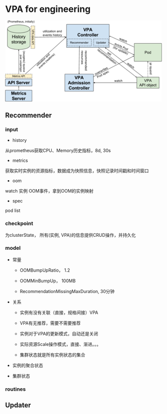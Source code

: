 # VPA for engineering


![vpa](vpa.png)

## Recommender

### input 

- history 

从prometheus获取CPU、Memory历史指标，8d, 30s

- metrics 

获取实时实例的资源指标，数据成为快照信息，快照记录时间戳和时间窗口

- oom 

watch 实例 OOM事件，拿到OOM的实例映射

- spec

pod list


### checkpoint

为clusterState， 所有(实例, VPA)的信息提供CRUD操作，并持久化


### model

- 常量

    * OOMBumpUpRatio， 1.2

    * OOMMinBumpUp， 100MB

    * RecommendationMissingMaxDuration, 30分钟

- 关系

    * 实例有没有关联（直接，规格间接）VPA
    
    * VPA有无推荐，需要不需要推荐
    
    * 实例对于VPA的更新模式，自动还是关闭
    
    * 实际资源Scale操作模式，直接、渐进。。。
    
    * 集群状态就是所有实例状态的集合


- 实例的聚合状态




- 集群状态

### routines

## Updater
